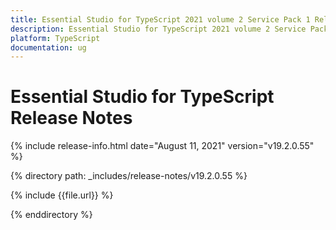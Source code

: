 ```yaml
---
title: Essential Studio for TypeScript 2021 volume 2 Service Pack 1 Release Notes  
description: Essential Studio for TypeScript 2021 volume 2 Service Pack 1 Release Notes  
platform: TypeScript
documentation: ug
---
```


# Essential Studio for TypeScript  Release Notes  

{% include release-info.html date="August 11, 2021"  version="v19.2.0.55" %} 


{% directory path: _includes/release-notes/v19.2.0.55 %}

{% include {{file.url}} %}

{% enddirectory %}